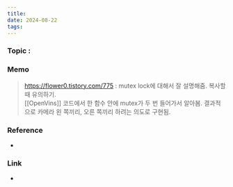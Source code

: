 ```yaml
---
title: 
date: 2024-08-22
tags:
---
```


### Topic :



### Memo
> https://flower0.tistory.com/775 : mutex lock에 대해서 잘 설명해줌. 복사할 때 유의하기.  
> [[OpenVins]] 코드에서 한 함수 안에 mutex가 두 번 들어가서 알아봄. 결과적으로 카메라 왼 쪽끼리, 오른 쪽끼리 하려는 의도로 구현됨.
### Reference
- 

### Link
- 
